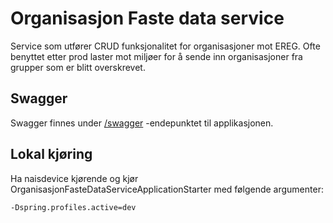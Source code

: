 # Organisasjon Faste data service

Service som utfører CRUD funksjonalitet for organisasjoner mot EREG. Ofte benyttet etter prod laster mot miljøer for å
sende inn organisasjoner fra grupper som er blitt overskrevet.

## Swagger

Swagger finnes under [/swagger](https://testnav-organisasjon-faste-data-service.intern.dev.nav.no/swagger) -endepunktet
til applikasjonen.

## Lokal kjøring

Ha naisdevice kjørende og kjør OrganisasjonFasteDataServiceApplicationStarter med følgende argumenter:
```
-Dspring.profiles.active=dev
```
